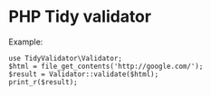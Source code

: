 PHP Tidy validator
==================

Example:
```
use TidyValidator\Validator;
$html = file_get_contents('http://google.com/');
$result = Validator::validate($html);
print_r($result);
```